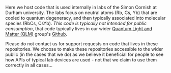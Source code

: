 Here we host code that is used internally in labs of the Simon Cornish at Durham university. The labs focus on neutral atoms (Rb, Cs, Yb) that are cooled to quantum degeneracy, and then typically associated into molecular species (RbCs, CsYb).
*This code is typically not intended for public consumption*, that code typically lives in our wider [Quantum Light and Matter (QLM)](https://durham-qlm.uk/) group's [Github](https://github.com/durham-qlm/).

Please do not contact us for support requests on code that lives in these repositories.
We choose to make these repositories accessible to the wider public (in the cases that we do) as we believe it beneficial for people to see how APIs of typical lab devices are used - not that we claim to use them correctly in all cases...
